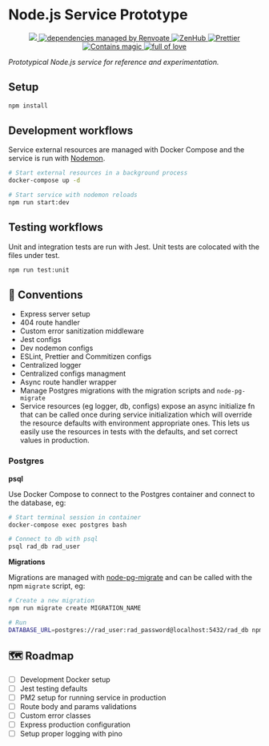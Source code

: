 # Node.js Service Prototype

<p align="center">
  <a
    href="https://travis-ci.com/crystal-ball/node-service-prototype"
    alt="build status"
  >
    <img
      src="https://travis-ci.com/crystal-ball/node-service-prototype.svg?branch=master"
    />
  </a>
  <a href="https://renovatebot.com/" target="_blank" rel="noopener noreferrer">
    <img
      src="https://img.shields.io/badge/Renovate-enabled-32c3c2.svg"
      alt="dependencies managed by Renvoate"
    />
  </a>
  <a
    href="https://github.com/crystal-ball/eslint-config-eloquence#zenhub"
    target="_blank"
    rel="noopener noreferrer"
  >
    <img
      src="https://img.shields.io/badge/Shipping_faster_with-ZenHub-5e60ba.svg?style=flat-square"
      alt="ZenHub"
    />
  </a>
  <a
    href="https://github.com/prettier/prettier"
    target="_blank"
    rel="noopener noreferrer"
  >
    <img
      src="https://img.shields.io/badge/styled_with-prettier-ff69b4.svg"
      alt="Prettier"
    />
  </a>
  <br />
  <a
    href="https://github.com/crystal-ball"
    target="_blank"
    rel="noopener noreferrer"
  >
    <img
      src="https://img.shields.io/badge/%F0%9F%94%AE%E2%9C%A8-contains_magic-D831D7.svg"
      alt="Contains magic"
    />
  </a>
  <a
    href="https://github.com/crystal-ball/crystal-ball.github.io"
    target="_blank"
    rel="noopener noreferrer"
  >
    <img
      src="https://img.shields.io/badge/%F0%9F%92%96%F0%9F%8C%88-full_of_love-F5499E.svg"
      alt="full of love"
    />
  </a>
</p>

_Prototypical Node.js service for reference and experimentation._

## Setup

```sh
npm install
```

## Development workflows

Service external resources are managed with Docker Compose and the service is
run with [Nodemon][nodemon].

```sh
# Start external resources in a background process
docker-compose up -d

# Start service with nodemon reloads
npm run start:dev
```

## Testing workflows

Unit and integration tests are run with Jest. Unit tests are colocated with the
files under test.

```sh
npm run test:unit
```

## 📝 Conventions

- Express server setup
- 404 route handler
- Custom error sanitization middleware
- Jest configs
- Dev nodemon configs
- ESLint, Prettier and Commitizen configs
- Centralized logger
- Centralized configs managment
- Async route handler wrapper
- Manage Postgres migrations with the migration scripts and `node-pg-migrate`
- Service resources (eg logger, db, configs) expose an async initialize fn that
  can be called once during service initialization which will override the
  resource defaults with environment appropriate ones. This lets us easily use
  the resources in tests with the defaults, and set correct values in
  production.

### Postgres

**psql**

Use Docker Compose to connect to the Postgres container and connect to the
database, eg:

```sh
# Start terminal session in container
docker-compose exec postgres bash

# Connect to db with psql
psql rad_db rad_user
```

**Migrations**

Migrations are managed with [node-pg-migrate][] and can be called with the npm
`migrate` script, eg:

```sh
# Create a new migration
npm run migrate create MIGRATION_NAME

# Run
DATABASE_URL=postgres://rad_user:rad_password@localhost:5432/rad_db npm run migrate up
```

## 🗺 Roadmap

- [ ] Development Docker setup
- [ ] Jest testing defaults
- [ ] PM2 setup for running service in production
- [ ] Route body and params validations
- [ ] Custom error classes
- [ ] Express production configuration
- [ ] Setup proper logging with pino

<!-- Links -->

[node-pg-migrate]: https://github.com/salsita/node-pg-migrate
[node-postgres]: https://node-postgres.com/
[nodemon]: https://nodemon.io/
